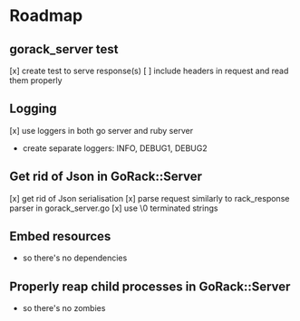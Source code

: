 # Roadmap

## gorack_server test
[x] create test to serve response(s)
[ ] include headers in request and read them properly

## Logging
[x] use loggers in both go server and ruby server
- create separate loggers: INFO, DEBUG1, DEBUG2

## Get rid of Json in GoRack::Server
[x] get rid of Json serialisation
[x] parse request similarly to rack_response parser in gorack_server.go
[x] use \0 terminated strings

## Embed resources
- so there's no dependencies


## Properly reap child processes in GoRack::Server
- so there's no zombies

